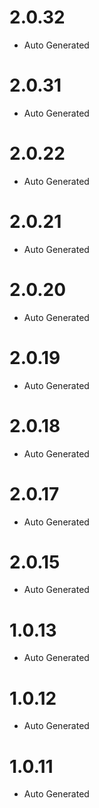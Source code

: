 # 2.0.32
 * Auto Generated

# 2.0.31
 * Auto Generated

# 2.0.22
 * Auto Generated

# 2.0.21
 * Auto Generated

# 2.0.20
 * Auto Generated

# 2.0.19
 * Auto Generated

# 2.0.18
 * Auto Generated

# 2.0.17
 * Auto Generated

# 2.0.15
 * Auto Generated

# 1.0.13
 * Auto Generated

# 1.0.12
 * Auto Generated

# 1.0.11
 * Auto Generated

